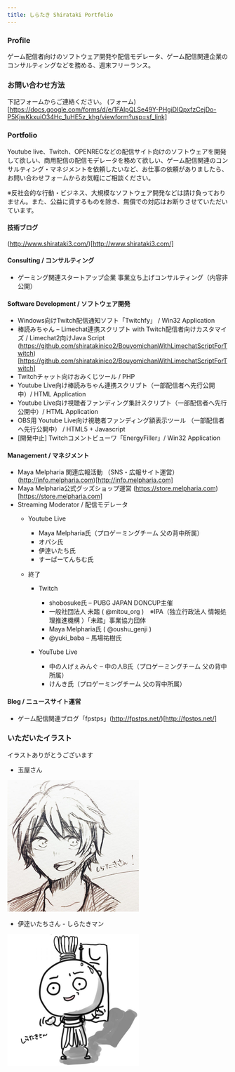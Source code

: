 ```yaml
---
title: しらたき Shirataki Portfolio
---
```


### Profile

ゲーム配信者向けのソフトウェア開発や配信モデレータ、ゲーム配信関連企業のコンサルティングなどを務める、週末フリーランス。

### お問い合わせ方法

下記フォームからご連絡ください。
(フォーム)[https://docs.google.com/forms/d/e/1FAIpQLSe49Y-PHgiDIQpxfzCejDo-P5KjwKkxuiO34Hc_1uHE5z_khg/viewform?usp=sf_link]

### Portfolio

Youtube live、Twitch、OPENRECなどの配信サイト向けのソフトウェアを開発して欲しい、商用配信の配信モデレータを務めて欲しい、ゲーム配信関連のコンサルティング・マネジメントを依頼したいなど、お仕事の依頼がありましたら、お問い合わせフォームからお気軽にご相談ください。

※反社会的な行動・ビジネス、大規模なソフトウェア開発などは請け負っておりません。また、公益に資するものを除き、無償での対応はお断りさせていただいています。


#### 技術ブログ

(http://www.shirataki3.com/)[http://www.shirataki3.com/]

#### Consulting / コンサルティング
- ゲーミング関連スタートアップ企業 事業立ち上げコンサルティング（内容非公開）

#### Software Development / ソフトウェア開発
- Windows向けTwitch配信通知ソフト「Twitchfy」 / Win32 Application
- 棒読みちゃん – Limechat連携スクリプト with Twitch配信者向けカスタマイズ / Limechat2向けJava Script (https://github.com/shiratakinico2/BouyomichanWithLimechatScriptForTwitch)[https://github.com/shiratakinico2/BouyomichanWithLimechatScriptForTwitch]
- Twitchチャット向けおみくじツール / PHP
- Youtube Live向け棒読みちゃん連携スクリプト（一部配信者へ先行公開中）/ HTML Application
- Youtube Live向け視聴者ファンディング集計スクリプト（一部配信者へ先行公開中）/ HTML Application
- OBS用 Youtube Live向け視聴者ファンディング額表示ツール （一部配信者へ先行公開中） / HTML5 + Javascript
- [開発中止] Twitchコメントビューワ「EnergyFiller」/ Win32 Application

#### Management / マネジメント
- Maya Melpharia 関連広報活動 （SNS・広報サイト運営）(http://info.melpharia.com)[http://info.melpharia.com]
- Maya Melpharia公式グッズショップ運営 (https://store.melpharia.com) [https://store.melpharia.com]
- Streaming Moderator / 配信モデレータ
  - Youtube Live
    - Maya Melpharia氏（プロゲーミングチーム 父の背中所属）
    - オパシ氏
    - 伊逹いたち氏
    - すーぱーてんちむ氏

  - 終了
    - Twitch
      - shobosuke氏 – PUBG JAPAN DONCUP主催
      - 一般社団法人 未踏   ( @mitou_org )　※IPA（独立行政法人 情報処理推進機構 ）「未踏」事業協力団体
      - Maya Melpharia氏 ( @oushu_genji )
      - @yuki_baba – 馬場祐樹氏

    - YouTube Live
      - 中の人げぇみんぐ – 中の人B氏（プロゲーミングチーム 父の背中所属）
      - けんき氏（プロゲーミングチーム 父の背中所属）

#### Blog / ニュースサイト運営
- ゲーム配信関連ブログ「fpstps」(http://fpstps.net/)[http://fpstps.net/]

### いただいたイラスト

イラストありがとうございます

- 玉屋さん<br />
<img src="img/illust.jpg" width="300">

- 伊逹いたちさん - しらたきマン<br />
<img src="img/8gaiHbea-600x600.jpg" width="300">
